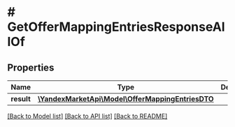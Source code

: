 # # GetOfferMappingEntriesResponseAllOf

## Properties

Name | Type | Description | Notes
------------ | ------------- | ------------- | -------------
**result** | [**\YandexMarketApi\Model\OfferMappingEntriesDTO**](OfferMappingEntriesDTO.md) |  | [optional]

[[Back to Model list]](../../README.md#models) [[Back to API list]](../../README.md#endpoints) [[Back to README]](../../README.md)
